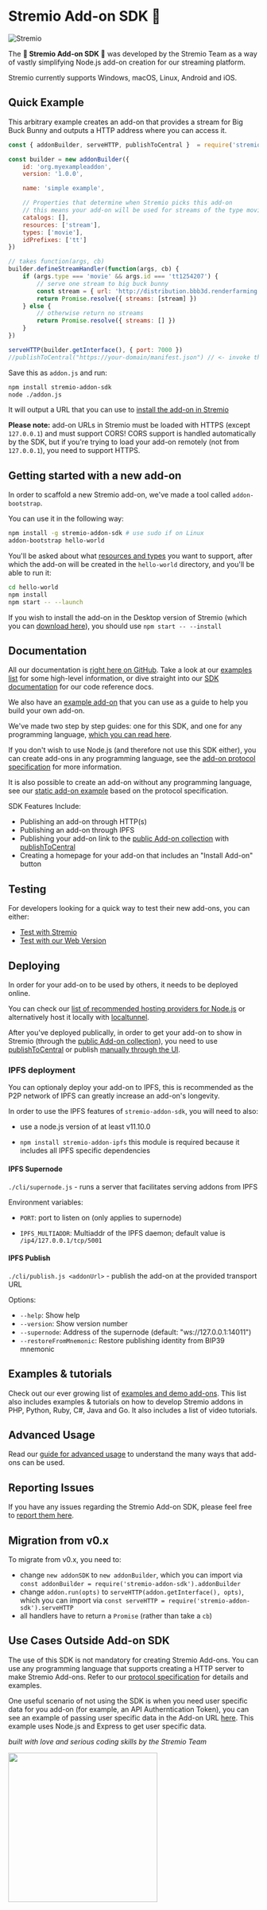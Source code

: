 # Stremio Add-on SDK 🧙

![Stremio](https://www.stremio.com/website/stremio-purple-small.png)

The **🧙  Stremio Add-on SDK 🧙** was developed by the Stremio Team as a way of vastly simplifying Node.js add-on creation for
our streaming platform.

Stremio currently supports Windows, macOS, Linux, Android and iOS.


## Quick Example

This arbitrary example creates an add-on that provides a stream for Big Buck Bunny and outputs a HTTP address where you can access it.

```javascript
const { addonBuilder, serveHTTP, publishToCentral }  = require('stremio-addon-sdk')

const builder = new addonBuilder({
    id: 'org.myexampleaddon',
    version: '1.0.0',

    name: 'simple example',

    // Properties that determine when Stremio picks this add-on
    // this means your add-on will be used for streams of the type movie
    catalogs: [],
    resources: ['stream'],
    types: ['movie'],
    idPrefixes: ['tt']
})

// takes function(args, cb)
builder.defineStreamHandler(function(args, cb) {
    if (args.type === 'movie' && args.id === 'tt1254207') {
        // serve one stream to big buck bunny
        const stream = { url: 'http://distribution.bbb3d.renderfarming.net/video/mp4/bbb_sunflower_1080p_30fps_normal.mp4' }
        return Promise.resolve({ streams: [stream] })
    } else {
        // otherwise return no streams
        return Promise.resolve({ streams: [] })
    }
})

serveHTTP(builder.getInterface(), { port: 7000 })
//publishToCentral("https://your-domain/manifest.json") // <- invoke this if you want to publish your add-on and it's accessible publically on "your-domain"
```

Save this as `addon.js` and run:

```bash
npm install stremio-addon-sdk
node ./addon.js
```

It will output a URL that you can use to [install the add-on in Stremio](./docs/testing.md#how-to-install-add-on-in-stremio)

**Please note:** add-on URLs in Stremio must be loaded with HTTPS (except `127.0.0.1`) and must support CORS! CORS support is handled automatically by the SDK, but if you're trying to load your add-on remotely (not from `127.0.0.1`), you need to support HTTPS.


## Getting started with a new add-on

In order to scaffold a new Stremio add-on, we've made a tool called `addon-bootstrap`.

You can use it in the following way:

```bash
npm install -g stremio-addon-sdk # use sudo if on Linux
addon-bootstrap hello-world
```

You'll be asked about what [resources and types](./docs/api/README.md) you want to support, after which the add-on will be created in the `hello-world` directory, and you'll be able to run it:

```bash
cd hello-world
npm install
npm start -- --launch
```

If you wish to install the add-on in the Desktop version of Stremio (which you can [download here](https://www.stremio.com/downloads)), you should use `npm start -- --install`

## Documentation

All our documentation is [right here on GitHub](./docs). Take a look at our [examples list](./docs/examples.md) for some high-level
information, or dive straight into our [SDK documentation](./docs/README.md) for our code reference docs.

We also have an [example add-on](https://github.com/Stremio/addon-helloworld) that you can use as a guide to help you build your own add-on.

We've made two step by step guides: one for this SDK, and one for any programming language, [which you can read here](https://stremio.github.io/stremio-addon-guide).

If you don't wish to use Node.js (and therefore not use this SDK either), you can create add-ons in any programming
language, see the [add-on protocol specification](./docs/protocol.md) for more information.

It is also possible to create an add-on without any programming language, see our [static add-on example](https://github.com/Stremio/stremio-static-addon-example) based
on the protocol specification.

SDK Features Include:

- Publishing an add-on through HTTP(s)
- Publishing an add-on through IPFS
- Publishing your add-on link to the [public Add-on collection](https://api.strem.io/addonscollection.json) with [publishToCentral](./docs/README.md#publishtocentralurl)
- Creating a homepage for your add-on that includes an "Install Add-on" button

## Testing

For developers looking for a quick way to test their new add-ons, you can either:

- [Test with Stremio](./docs/testing.md#testing-in-stremio-app)
- [Test with our Web Version](./docs/testing.md#testing-in-stremio-web-version)


## Deploying

In order for your add-on to be used by others, it needs to be deployed online.

You can check our [list of recommended hosting providers for Node.js](./docs/deploying/README.md) or alternatively host it locally with [localtunnel](https://github.com/localtunnel/localtunnel).

After you've deployed publically, in order to get your add-on to show in Stremio (through the [public Add-on collection](https://api.strem.io/addonscollection.json)), you need to use [publishToCentral](./docs/README.md#publishtocentralurl) or publish [manually through the UI](https://stremio.github.io/stremio-publish-addon/index.html).


### IPFS deployment

You can optionaly deploy your add-on to IPFS, this is recommended as the P2P network of IPFS can greatly increase an add-on's longevity.

In order to use the IPFS features of `stremio-addon-sdk`, you will need to also:

- use a node.js version of at least v11.10.0

- `npm install stremio-addon-ipfs` this module is required because it includes all IPFS specific dependencies


#### IPFS Supernode

`./cli/supernode.js` - runs a server that facilitates serving addons from IPFS

Environment variables:

- `PORT`: port to listen on (only applies to supernode)

- `IPFS_MULTIADDR`: Multiaddr of the IPFS daemon; default value is `/ip4/127.0.0.1/tcp/5001`


#### IPFS Publish

`./cli/publish.js <addonUrl>` - publish the add-on at the provided transport URL

Options:

- `--help`: Show help
- `--version`: Show version number
- `--supernode`: Address of the supernode (default: "ws://127.0.0.1:14011")
- `--restoreFromMnemonic`: Restore publishing identity from BIP39 mnemonic


## Examples & tutorials

Check out our ever growing list of [examples and demo add-ons](./docs/examples.md). This list also includes examples & tutorials on how to develop Stremio addons in PHP, Python, Ruby, C#, Java and Go. It also includes a list of video tutorials.


## Advanced Usage

Read our [guide for advanced usage](./docs/advanced.md) to understand the many ways that add-ons can be used.


## Reporting Issues

If you have any issues regarding the Stremio Add-on SDK, please feel free to [report them here](https://github.com/Stremio/stremio-addon-sdk/issues).


## Migration from v0.x

To migrate from v0.x, you need to:

- change `new addonSDK` to `new addonBuilder`, which you can import via `const addonBuilder = require('stremio-addon-sdk').addonBuilder`
- change `addon.run(opts)` to `serveHTTP(addon.getInterface(), opts)`, which you can import via `const serveHTTP = require('stremio-addon-sdk').serveHTTP`
- all handlers have to return a `Promise` (rather than take a `cb`)


## Use Cases Outside Add-on SDK

The use of this SDK is not mandatory for creating Stremio Add-ons. You can use any programming language that supports
creating a HTTP server to make Stremio Add-ons. Refer to our [protocol specification](./docs/protocol.md) for details and examples.

One useful scenario of not using the SDK is when you need user specific data for you add-on (for example, an API
Autherntication Token), you can see an example of passing user specific data in the Add-on URL [here](./docs/advanced.md#using-user-data-in-add-ons).
This example uses Node.js and Express to get user specific data.


_built with love and serious coding skills by the Stremio Team_

<img src="https://blog.stremio.com/wp-content/uploads/2018/03/new-logo-cat-blog.jpg" width="300" />
